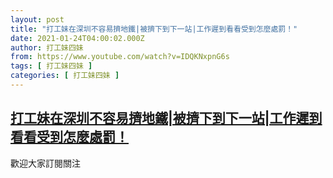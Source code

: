 ```yaml
---
layout: post
title: "打工妹在深圳不容易擠地鐵|被擠下到下一站|工作遲到看看受到怎麼處罰！"
date: 2021-01-24T04:00:02.000Z
author: 打工妹四妹
from: https://www.youtube.com/watch?v=IDQKNxpnG6s
tags: [ 打工妹四妹 ]
categories: [ 打工妹四妹 ]
---
```

<!--1611460802000-->
[打工妹在深圳不容易擠地鐵|被擠下到下一站|工作遲到看看受到怎麼處罰！](https://www.youtube.com/watch?v=IDQKNxpnG6s)
------

<div>
歡迎大家訂閱關注
</div>
